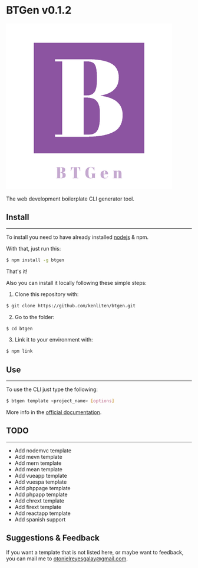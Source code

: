 # BTGen v0.1.2

![Btgen Logo](logo.png)

The web development boilerplate CLI generator tool.

## Install
---

To install you need to have already installed <a href="https://nodejs.org/">nodejs</a> & npm.

With that, just run this:

```sh
$ npm install -g btgen
```

That's it!

Also you can install it locally following these simple steps:

1. Clone this repository with:
```sh
$ git clone https://github.com/kenliten/btgen.git
```
2. Go to the folder:
```sh
$ cd btgen
```
3. Link it to your environment with: 
```sh
$ npm link
```

## Use
---

To use the CLI just type the following:

```sh
$ btgen template <project_name> [options]
```

More info in the [official documentation](https://kenliten.github.io/btgen-doc/).

## TODO
---

- Add nodemvc template
- Add mevn template
- Add mern template
- Add mean template
- Add vueapp template
- Add vuespa template
- Add phppage template
- Add phpapp template
- Add chrext template
- Add firext template
- Add reactapp template
- Add spanish support

## Suggestions & Feedback

If you want a template that is not listed here, or maybe want to feedback, you can mail me to <otonielreyesgalay@gmail.com>.

